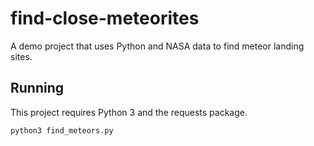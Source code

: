 # find-close-meteorites
A demo project that uses Python and NASA data to find meteor landing sites.

## Running
This project requires Python 3 and the requests package.

`python3 find_meteors.py`